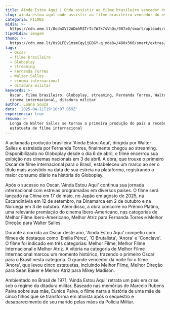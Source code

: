 ```yaml
---
title: Ainda Estou Aqui | Onde assistir ao filme brasileiro vencedor do Oscar online
slug: ainda-estou-aqui-onde-assistir-ao-filme-brasileiro-vencedor-do-oscar-online
categoria: FILMES
midia: >-
  https://cdn.ome.lt/8odnXV72ADmhM3TrTc7WTk7sVhQ=/987x0/smart/uploads/conteudo/fotos/aindaestouaqui_H0CHK0B.jpg
tipoMidia: imagem
thumb: >-
  https://cdn.ome.lt/Hs9LFEv1msmCqy1jGBGY-q_mda8=/480x360/smart/extras/conteudos/aindaestouaqui_trUtlWv.jpg
tags:
  - Oscar
  - filme brasileiro
  - Globoplay
  - streaming
  - Fernanda Torres
  - Walter Salles
  - cinema internacional
  - ditadura militar
keywords: >-
  Oscar, filme brasileiro, Globoplay, streaming, Fernanda Torres, Walter Salles,
  cinema internacional, ditadura militar
author: Luana Souza
data: '2025-04-11T19:10:07.059Z'
experiencia: true
resumo: >-
  Longa de Walter Salles se tornou a primeira produção do país a receber a
  estatueta de filme internacional
---
```


A aclamada produção brasileira 'Ainda Estou Aqui', dirigida por Walter Salles e estrelada por Fernanda Torres, finalmente chegou ao streaming. Disponibilizado no Globoplay desde o dia 6 de abril, o filme encerrou sua exibição nos cinemas nacionais em 3 de abril. A obra, que trouxe o primeiro Oscar de filme internacional para o Brasil, estabeleceu um marco ao ser o título mais assistido na data de sua estreia na plataforma, registrando o maior consumo diário na história do Globoplay.

Após o sucesso no Oscar, 'Ainda Estou Aqui' continua sua jornada internacional com estreias programadas em diversos países. O filme será lançado na China em 17 de maio, no Japão em agosto de 2025, na Escandinávia em 12 de setembro, na Dinamarca em 2 de outubro e na Noruega em 3 de outubro. Além disso, a obra concorre no Prêmio Platino, uma relevante premiação do cinema Ibero-Americano, nas categorias de Melhor Filme Ibero-Americano, Melhor Atriz para Fernanda Torres e Melhor Direção para Walter Salles.

Durante a corrida ao Oscar deste ano, 'Ainda Estou Aqui' competiu com filmes de destaque como 'Emilia Pérez', 'O Brutalista', 'Anora' e 'Conclave'. O filme foi indicado em três categorias: Melhor Filme, Melhor Filme Internacional e Melhor Atriz. A vitória na categoria de Melhor Filme Internacional marcou um momento histórico, trazendo o primeiro Oscar para o Brasil nesta categoria. O grande vencedor da noite foi o filme 'Anora', que levou cinco estatuetas, incluindo Melhor Filme, Melhor Direção para Sean Baker e Melhor Atriz para Mikey Madison.

Ambientado no Brasil de 1971, 'Ainda Estou Aqui' retrata um país em crise sob o regime da ditadura militar. Baseado nas memórias de Marcelo Rubens Paiva sobre sua mãe, Eunice Paiva, o filme narra a história de uma mãe de cinco filhos que se transforma em ativista após o sequestro e desaparecimento de seu marido pelas mãos da Polícia Militar.
